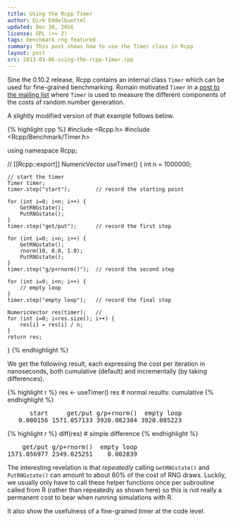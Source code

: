 ```yaml
---
title: Using the Rcpp Timer
author: Dirk Eddelbuettel
updated: Dec 30, 2016
license: GPL (>= 2)
tags: benchmark rng featured
summary: This post shows how to use the Timer class in Rcpp
layout: post
src: 2013-01-06-using-the-rcpp-timer.cpp
---
```


Sine the 0.10.2 release, Rcpp contains an internal class `Timer`
which can be used for fine-grained benchmarking.  Romain motivated
`Timer` in a 
[post to the mailing list](http://article.gmane.org/gmane.comp.lang.r.rcpp/4525) 
where `Timer` is used to measure the different components of the costs of
random number generation.

A slightly modified version of that example follows below.


{% highlight cpp %}
#include <Rcpp.h>
#include <Rcpp/Benchmark/Timer.h>

using namespace Rcpp;

// [[Rcpp::export]]
NumericVector useTimer() {
    int n = 1000000;

    // start the timer
    Timer timer;
    timer.step("start");        // record the starting point

    for (int i=0; i<n; i++) {
        GetRNGstate();
        PutRNGstate();
    }
    timer.step("get/put");      // record the first step

    for (int i=0; i<n; i++) {
        GetRNGstate();
        rnorm(10, 0.0, 1.0);
        PutRNGstate();
    }
    timer.step("g/p+rnorm()");  // record the second step

    for (int i=0; i<n; i++) {
        // empty loop
    }
    timer.step("empty loop");   // record the final step

    NumericVector res(timer);   // 
    for (int i=0; i<res.size(); i++) {
        res[i] = res[i] / n;
    }
    return res;
}
{% endhighlight %}

We get the following result, each expressing the cost per iteration in nanoseconds, 
both cumulative (default) and incrementally (by taking differences).

{% highlight r %}
res <- useTimer()
res          # normal results: cumulative
{% endhighlight %}



<pre class="output">
      start     get/put g/p+rnorm()  empty loop 
   0.000156 1571.057133 3920.082384 3920.085223 
</pre>



{% highlight r %}
diff(res)    # simple difference
{% endhighlight %}



<pre class="output">
    get/put g/p+rnorm()  empty loop 
1571.056977 2349.025251    0.002839 
</pre>

The interesting revelation is that *repeatedly* calling
`GetRNGstate()` and `PutRNGstate()` can amount to about 60% of the
cost of RNG draws.  Luckily, we usually only have to call these
helper functions once per subroutine called from R (rather than
repeatedly as shown here) so this is not really a permanent cost to
bear when running simulations with R. 

It also show the usefulness of a fine-grained timer at the code level.
